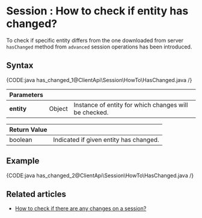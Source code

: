 # Session : How to check if entity has changed?

To check if specific entity differs from the one downloaded from server `hasChanged` method from `advanced` session operations has been introduced.

## Syntax

{CODE:java has_changed_1@ClientApi\Session\HowTo\HasChanged.java /}

| Parameters | | |
| ------------- | ------------- | ----- |
| **entity** | Object | Instance of entity for which changes will be checked. |

| Return Value | |
| ------------- | ----- |
| boolean | Indicated if given entity has changed. |

## Example

{CODE:java has_changed_2@ClientApi\Session\HowTo\HasChanged.java /}

## Related articles

- [How to check if there are any changes on a session?](./check-if-there-are-any-changes-on-a-session)
